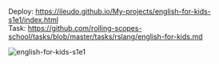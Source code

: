 Deploy: https://ileudo.github.io/My-projects/english-for-kids-s1e1/index.html  
Task: https://github.com/rolling-scopes-school/tasks/blob/master/tasks/rslang/english-for-kids.md  

![english-for-kids-s1e1](https://user-images.githubusercontent.com/79589513/124839287-ce065580-df88-11eb-9cd6-704f6d7ece4e.jpg)
